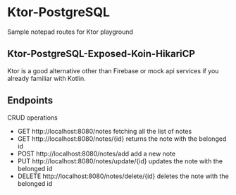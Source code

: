 # Ktor-PostgreSQL
Sample notepad routes for Ktor playground
## Ktor-PostgreSQL-Exposed-Koin-HikariCP
Ktor is a good alternative other than Firebase or mock api services if you already familiar with Kotlin.
## Endpoints
CRUD operations

- GET http://localhost:8080/notes fetching all the list of notes
- GET http://localhost:8080/notes/{id} returns the note with the belonged id
- POST http://localhost:8080/notes/add add a new note
- PUT http://localhost:8080/notes/update/{id} updates the note with the belonged id
- DELETE http://localhost:8080/notes/delete/{id} deletes the note with the belonged id
